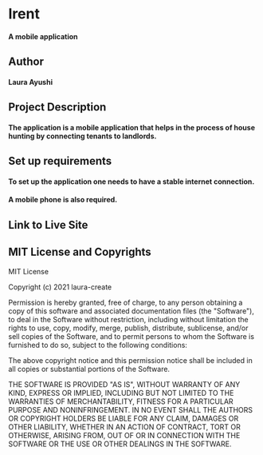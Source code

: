 # Irent
#### A mobile application
## Author
#### Laura Ayushi
## Project Description
#### The application is a mobile application that helps in the process of house hunting by connecting tenants to landlords.
## Set up requirements
#### To set up the application one needs to have a stable internet connection.
#### A mobile phone is also required.
## Link to Live Site

## MIT License and Copyrights
MIT License

Copyright (c) 2021 laura-create

Permission is hereby granted, free of charge, to any person obtaining a copy
of this software and associated documentation files (the "Software"), to deal
in the Software without restriction, including without limitation the rights
to use, copy, modify, merge, publish, distribute, sublicense, and/or sell
copies of the Software, and to permit persons to whom the Software is
furnished to do so, subject to the following conditions:

The above copyright notice and this permission notice shall be included in all
copies or substantial portions of the Software.

THE SOFTWARE IS PROVIDED "AS IS", WITHOUT WARRANTY OF ANY KIND, EXPRESS OR
IMPLIED, INCLUDING BUT NOT LIMITED TO THE WARRANTIES OF MERCHANTABILITY,
FITNESS FOR A PARTICULAR PURPOSE AND NONINFRINGEMENT. IN NO EVENT SHALL THE
AUTHORS OR COPYRIGHT HOLDERS BE LIABLE FOR ANY CLAIM, DAMAGES OR OTHER
LIABILITY, WHETHER IN AN ACTION OF CONTRACT, TORT OR OTHERWISE, ARISING FROM,
OUT OF OR IN CONNECTION WITH THE SOFTWARE OR THE USE OR OTHER DEALINGS IN THE
SOFTWARE.
